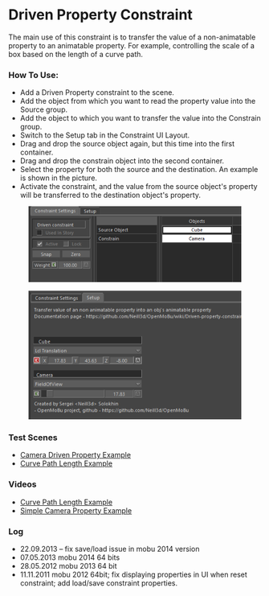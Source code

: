 # Driven Property Constraint

The main use of this constraint is to transfer the value of a non-animatable property to an animatable property. For example, controlling the scale of a box based on the length of a curve path.

### How To Use:

* Add a Driven Property constraint to the scene.
* Add the object from which you want to read the property value into the Source group.
* Add the object to which you want to transfer the value into the Constrain group.
* Switch to the Setup tab in the Constraint UI Layout.
* Drag and drop the source object again, but this time into the first container.
* Drag and drop the constrain object into the second container.
* Select the property for both the source and the destination. An example is shown in the picture.
* Activate the constraint, and the value from the source object's property will be transferred to the destination object's property.

<figure><img src="../../.gitbook/assets/image (2).png" alt=""><figcaption></figcaption></figure>

<figure><img src="../../.gitbook/assets/image (1).png" alt=""><figcaption></figcaption></figure>

### Test Scenes

* [Camera Driven Property Example](../../../MB\_Scenes/constraint\_DrivenProperty\_Camera.fbx)
* [Curve Path Length Example](../../../MB\_Scenes/DrivenProperty\_CurvePathLength.fbx)

### Videos

* [Curve Path Length Example](https://drive.google.com/file/d/1QtuZqPx-RxS-W9v42Tz3nKA\_U8V3rR9x/view?usp=share\_link)
* [Simple Camera Property Example](https://www.youtube.com/watch?v=jSqzdz\_fkoA)

### Log

* 22.09.2013 – fix save/load issue in mobu 2014 version
* 07.05.2013 mobu 2014 64 bits
* 28.05.2012 mobu 2013 64 bit
* 11.11.2011 mobu 2012 64bit; fix displaying properties in UI when reset constraint; add load/save constraint properties.

